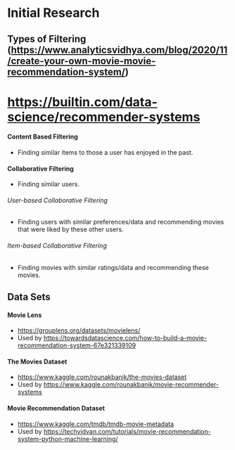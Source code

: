 # Initial Research

## Types of Filtering (https://www.analyticsvidhya.com/blog/2020/11/create-your-own-movie-movie-recommendation-system/)
# https://builtin.com/data-science/recommender-systems

#### Content Based Filtering
* Finding similar items to those a user has enjoyed in the past.


#### Collaborative Filtering
* Finding similar users.


###### User-based Collaborative Filtering
* Finding users with similar preferences/data and recommending movies that were liked by these other users.

###### Item-based Collaborative Filtering
* Finding movies with similar ratings/data and recommending these movies.

## Data Sets

#### Movie Lens
* https://grouplens.org/datasets/movielens/
* Used by https://towardsdatascience.com/how-to-build-a-movie-recommendation-system-67e321339109

#### The Movies Dataset
* https://www.kaggle.com/rounakbanik/the-movies-dataset
* Used by https://www.kaggle.com/rounakbanik/movie-recommender-systems

#### Movie Recommendation Dataset
* https://www.kaggle.com/tmdb/tmdb-movie-metadata
* Used by https://techvidvan.com/tutorials/movie-recommendation-system-python-machine-learning/

